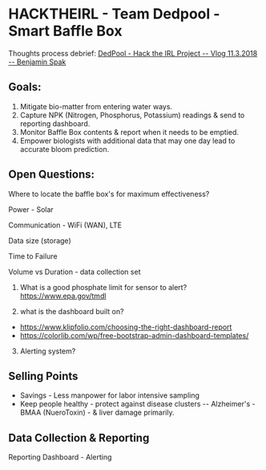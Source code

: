 # HACKTHEIRL - Team Dedpool - Smart Baffle Box

Thoughts process debrief:
[DedPool - Hack the IRL Project -- Vlog 11.3.2018 -- Benjamin Spak](https://youtu.be/vHDMbWkQup8)

## Goals: 

1. Mitigate bio-matter from entering water ways.
1. Capture NPK (Nitrogen, Phosphorus, Potassium) readings & send to reporting dashboard.
1. Monitor Baffle Box contents & report when it needs to be emptied.
1. Empower biologists with additional data that may one day lead to accurate bloom prediction.

## Open Questions:

Where to locate the baffle box's for maximum effectiveness?

Power - Solar

Communication  - WiFi (WAN), LTE

Data size (storage)

Time to Failure

Volume vs Duration - data collection set

1. What is a good phosphate limit for sensor to alert? <br>
https://www.epa.gov/tmdl

2. what is the dashboard built on?
+ https://www.klipfolio.com/choosing-the-right-dashboard-report
+ https://colorlib.com/wp/free-bootstrap-admin-dashboard-templates/

3. Alerting system?

## Selling Points

+ Savings - Less manpower for labor intensive sampling
+ Keep people healthy - protect against disease clusters -- Alzheimer's - BMAA (NueroToxin) - & liver damage primarily.

## Data Collection & Reporting

Reporting Dashboard - Alerting